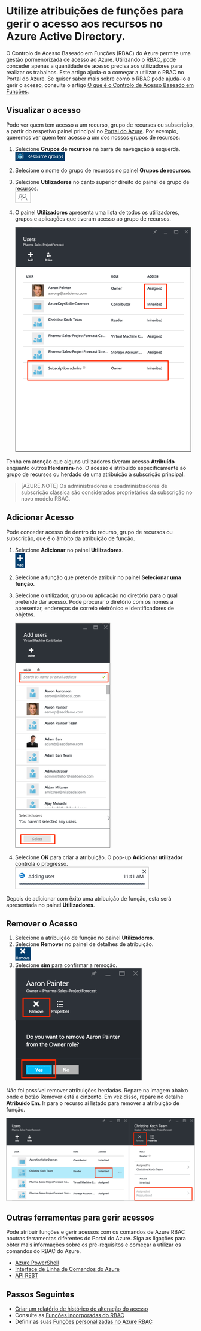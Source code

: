 <properties
    pageTitle="Utilizar o Controlo de Acesso Baseado em Funções no Portal do Azure | Microsoft Azure"
    description="Introdução à gestão de acessos com Controlo de Acesso Baseado em Funções no Portal do Azure. Utilize atribuições de funções para atribuir permissões no diretório."
    services="active-directory"
    documentationCenter=""
    authors="kgremban"
    manager="stevenpo"
    editor=""/>

<tags
    ms.service="active-directory"
    ms.devlang="na"
    ms.topic="get-started-article"
    ms.tgt_pltfrm="na"
    ms.workload="identity"
    ms.date="05/03/2016"
    ms.author="kgremban"/>

# Utilize atribuições de funções para gerir o acesso aos recursos no Azure Active Directory.

O Controlo de Acesso Baseado em Funções (RBAC) do Azure permite uma gestão pormenorizada de acesso ao Azure. Utilizando o RBAC, pode conceder apenas a quantidade de acesso precisa aos utilizadores para realizar os trabalhos. Este artigo ajuda-o a começar a utilizar o RBAC no Portal do Azure. Se quiser saber mais sobre como o RBAC pode ajudá-lo a gerir o acesso, consulte o artigo [O que é o Controlo de Acesso Baseado em Funções](role-based-access-control-what-is.md).

## Visualizar o acesso
Pode ver quem tem acesso a um recurso, grupo de recursos ou subscrição, a partir do respetivo painel principal no [Portal do Azure](https://portal.azure.com). Por exemplo, queremos ver quem tem acesso a um dos nossos grupos de recursos:

1. Selecione **Grupos de recursos** na barra de navegação à esquerda.  
    ![Grupos de recursos – ícone](./media/role-based-access-control-configure/resourcegroups_icon.png)
2. Selecione o nome do grupo de recursos no painel **Grupos de recursos**.
3. Selecione **Utilizadores** no canto superior direito do painel de grupo de recursos.  
    ![Utilizadores – ícone](./media/role-based-access-control-configure/users_icon.png)
4. O painel **Utilizadores** apresenta uma lista de todos os utilizadores, grupos e aplicações que tiveram acesso ao grupo de recursos.  

    ![Captura de ecrã Painel de utilizadores – acesso herdado por oposição a atribuído](./media/role-based-access-control-configure/view-access.png)

Tenha em atenção que alguns utilizadores tiveram acesso **Atribuído** enquanto outros **Herdaram**-no. O acesso é atribuído especificamente ao grupo de recursos ou herdado de uma atribuição à subscrição principal.

> [AZURE.NOTE] Os administradores e coadministradores de subscrição clássica são considerados proprietários da subscrição no novo modelo RBAC.


## Adicionar Acesso
Pode conceder acesso de dentro do recurso, grupo de recursos ou subscrição, que é o âmbito da atribuição de função.

1. Selecione **Adicionar** no painel **Utilizadores**.  
    ![Adicionar – Ícone](./media/role-based-access-control-configure/add_icon.png)  
2. Selecione a função que pretende atribuir no painel **Selecionar uma função**.
3. Selecione o utilizador, grupo ou aplicação no diretório para o qual pretende dar acesso. Pode procurar o diretório com os nomes a apresentar, endereços de correio eletrónico e identificadores de objetos.  

    ![Captura de ecrã Painel adicionar utilizadores – pesquisa](./media/role-based-access-control-configure/grant-access2.png)

4. Selecione **OK** para criar a atribuição. O pop-up **Adicionar utilizador** controla o progresso.  
    ![Captura de ecrã – barra de progresso de adicionar utilizador](./media/role-based-access-control-configure/addinguser_popup.png)

Depois de adicionar com êxito uma atribuição de função, esta será apresentada no painel **Utilizadores**.

## Remover o Acesso

1. Selecione a atribuição de função no painel **Utilizadores**.
2. Selecione **Remover** no painel de detalhes de atribuição.  
    ![Remover – ícone](./media/role-based-access-control-configure/remove_icon.png)
3. Selecione **sim** para confirmar a remoção.  
    ![Captura de ecrã Painel de utilizadores – remover de função](./media/role-based-access-control-configure/remove-access1.png)

Não foi possível remover atribuições herdadas. Repare na imagem abaixo onde o botão Remover está a cinzento. Em vez disso, repare no detalhe **Atribuído Em**. Ir para o recurso aí listado para remover a atribuição de função.

![Painel de utilizadores – captura de ecrã do botão de acesso herdado desativa remover](./media/role-based-access-control-configure/remove-access2.png)

## Outras ferramentas para gerir acessos
Pode atribuir funções e gerir acessos com os comandos de Azure RBAC noutras ferramentas diferentes do Portal do Azure.  Siga as ligações para obter mais informações sobre os pré-requisitos e começar a utilizar os comandos do RBAC do Azure.

- [Azure PowerShell](role-based-access-control-manage-access-powershell.md)
- [Interface de Linha de Comandos do Azure](role-based-access-control-manage-access-azure-cli.md)
- [API REST](role-based-access-control-manage-access-rest.md)

## Passos Seguintes
- [Criar um relatório de histórico de alteração do acesso](role-based-access-control-access-change-history-report.md)
- Consulte as [Funções incorporadas do RBAC](role-based-access-built-in-roles.md)
- Definir as suas [Funções personalizadas no Azure RBAC](role-based-access-control-custom-roles.md)



<!--HONumber=Jun16_HO2-->


